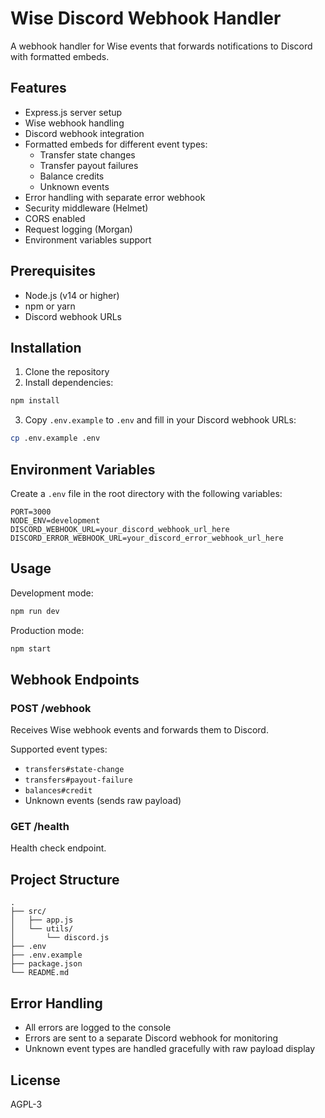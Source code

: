 # Wise Discord Webhook Handler

A webhook handler for Wise events that forwards notifications to Discord with formatted embeds.

## Features

- Express.js server setup
- Wise webhook handling
- Discord webhook integration
- Formatted embeds for different event types:
  - Transfer state changes
  - Transfer payout failures
  - Balance credits
  - Unknown events
- Error handling with separate error webhook
- Security middleware (Helmet)
- CORS enabled
- Request logging (Morgan)
- Environment variables support

## Prerequisites

- Node.js (v14 or higher)
- npm or yarn
- Discord webhook URLs

## Installation

1. Clone the repository
2. Install dependencies:
```bash
npm install
```
3. Copy `.env.example` to `.env` and fill in your Discord webhook URLs:
```bash
cp .env.example .env
```

## Environment Variables

Create a `.env` file in the root directory with the following variables:
```
PORT=3000
NODE_ENV=development
DISCORD_WEBHOOK_URL=your_discord_webhook_url_here
DISCORD_ERROR_WEBHOOK_URL=your_discord_error_webhook_url_here
```

## Usage

Development mode:
```bash
npm run dev
```

Production mode:
```bash
npm start
```

## Webhook Endpoints

### POST /webhook
Receives Wise webhook events and forwards them to Discord.

Supported event types:
- `transfers#state-change`
- `transfers#payout-failure`
- `balances#credit`
- Unknown events (sends raw payload)

### GET /health
Health check endpoint.

## Project Structure

```
.
├── src/
│   ├── app.js
│   └── utils/
│       └── discord.js
├── .env
├── .env.example
├── package.json
└── README.md
```

## Error Handling

- All errors are logged to the console
- Errors are sent to a separate Discord webhook for monitoring
- Unknown event types are handled gracefully with raw payload display

## License

AGPL-3